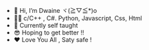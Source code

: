 - 👋 Hi, I’m Dwaine  ヾ(≧▽≦*)o
- 👨‍💻 c/C++ , C#. Python, Javascript, Css, Html
- 💞️ Currently self taught
- 😎 Hoping to get better !!
- ❤ Love You All , Saty safe !

<!---
DwaineDawn/DwaineDawn is a ✨ special ✨ repository because its `README.md` (this file) appears on your GitHub profile.
You can click the Preview link to take a look at your changes.
--->
